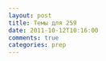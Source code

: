 ```yaml
---
layout: post
title: Темы для 259
date: 2011-10-12T10:16:00
comments: true
categories: prep
---
```


